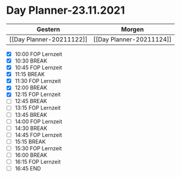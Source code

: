 
Day Planner-23.11.2021
======================
  
| Gestern | Morgen |  
| ------- | ------ |  
| [[Day Planner-20211122]] | [[Day Planner-20211124]] |  
- [x] 10:00 FOP Lernzeit
- [x] 10:30 BREAK
- [x] 10:45 FOP Lernzeit
- [x] 11:15 BREAK
- [x] 11:30 FOP Lernzeit
- [x] 12:00 BREAK
- [x] 12:15 FOP Lernzeit
- [ ] 12:45 BREAK
- [ ] 13:15 FOP Lernzeit
- [ ] 13:45 BREAK
- [ ] 14:00 FOP Lernzeit
- [ ] 14:30 BREAK
- [ ] 14:45 FOP Lernzeit
- [ ] 15:15 BREAK
- [ ] 15:30 FOP Lernzeit
- [ ] 16:00 BREAK
- [ ] 16:15 FOP Lernzeit
- [ ] 16:45 END